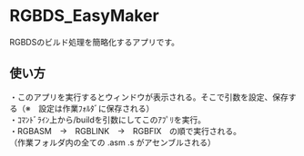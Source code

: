 # RGBDS_EasyMaker
RGBDSのビルド処理を簡略化するアプリです。

## 使い方
・このアプリを実行するとウィンドウが表示される。そこで引数を設定、保存する（※　設定は作業ﾌｫﾙﾀﾞに保存される）  
・ｺﾏﾝﾄﾞﾗｲﾝ上から/buildを引数にしてこのｱﾌﾟﾘを実行。  
・RGBASM　→　RGBLINK　→　RGBFIX　の順で実行される。  
（作業フォルダ内の全ての .asm .s がアセンブルされる）
